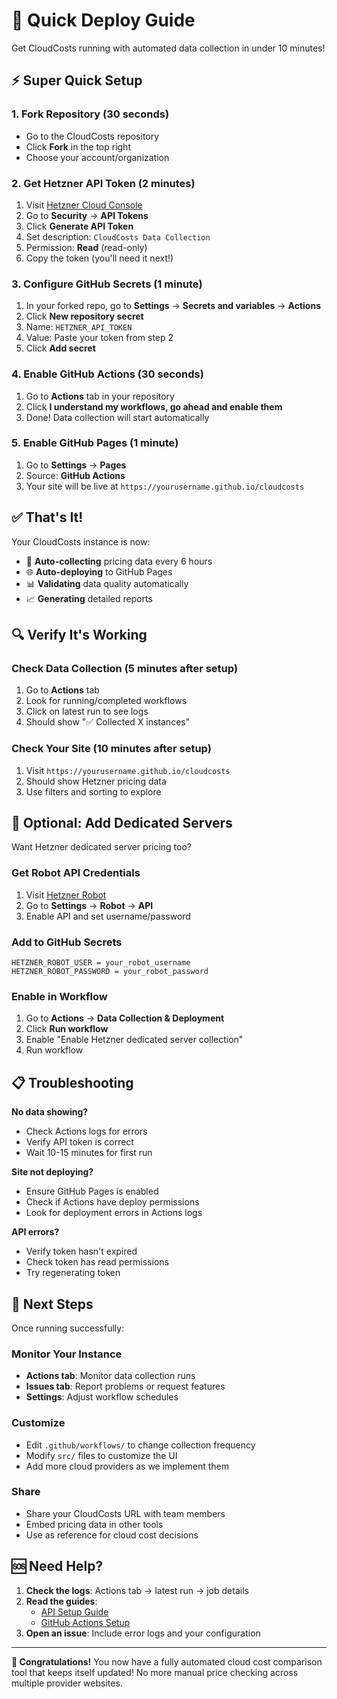 # 🚀 Quick Deploy Guide

Get CloudCosts running with automated data collection in under 10 minutes!

## ⚡ Super Quick Setup

### 1. Fork Repository (30 seconds)
- Go to the CloudCosts repository
- Click **Fork** in the top right
- Choose your account/organization

### 2. Get Hetzner API Token (2 minutes)
1. Visit [Hetzner Cloud Console](https://console.hetzner.cloud)
2. Go to **Security** → **API Tokens**
3. Click **Generate API Token**
4. Set description: `CloudCosts Data Collection`
5. Permission: **Read** (read-only)
6. Copy the token (you'll need it next!)

### 3. Configure GitHub Secrets (1 minute)
1. In your forked repo, go to **Settings** → **Secrets and variables** → **Actions**
2. Click **New repository secret**
3. Name: `HETZNER_API_TOKEN`
4. Value: Paste your token from step 2
5. Click **Add secret**

### 4. Enable GitHub Actions (30 seconds)
1. Go to **Actions** tab in your repository
2. Click **I understand my workflows, go ahead and enable them**
3. Done! Data collection will start automatically

### 5. Enable GitHub Pages (1 minute)
1. Go to **Settings** → **Pages**
2. Source: **GitHub Actions**
3. Your site will be live at `https://yourusername.github.io/cloudcosts`

## ✅ That's It!

Your CloudCosts instance is now:
- 🔄 **Auto-collecting** pricing data every 6 hours
- 🌐 **Auto-deploying** to GitHub Pages
- 📊 **Validating** data quality automatically
- 📈 **Generating** detailed reports

## 🔍 Verify It's Working

### Check Data Collection (5 minutes after setup)
1. Go to **Actions** tab
2. Look for running/completed workflows
3. Click on latest run to see logs
4. Should show "✅ Collected X instances"

### Check Your Site (10 minutes after setup)
1. Visit `https://yourusername.github.io/cloudcosts`
2. Should show Hetzner pricing data
3. Use filters and sorting to explore

## 🔧 Optional: Add Dedicated Servers

Want Hetzner dedicated server pricing too?

### Get Robot API Credentials
1. Visit [Hetzner Robot](https://robot.hetzner.com)
2. Go to **Settings** → **Robot** → **API**
3. Enable API and set username/password

### Add to GitHub Secrets
```
HETZNER_ROBOT_USER = your_robot_username
HETZNER_ROBOT_PASSWORD = your_robot_password
```

### Enable in Workflow
1. Go to **Actions** → **Data Collection & Deployment**
2. Click **Run workflow**
3. Enable "Enable Hetzner dedicated server collection"
4. Run workflow

## 📋 Troubleshooting

**No data showing?**
- Check Actions logs for errors
- Verify API token is correct
- Wait 10-15 minutes for first run

**Site not deploying?**
- Ensure GitHub Pages is enabled
- Check if Actions have deploy permissions
- Look for deployment errors in Actions logs

**API errors?**
- Verify token hasn't expired
- Check token has read permissions
- Try regenerating token

## 🎯 Next Steps

Once running successfully:

### Monitor Your Instance
- **Actions tab**: Monitor data collection runs
- **Issues tab**: Report problems or request features
- **Settings**: Adjust workflow schedules

### Customize
- Edit `.github/workflows/` to change collection frequency
- Modify `src/` files to customize the UI
- Add more cloud providers as we implement them

### Share
- Share your CloudCosts URL with team members
- Embed pricing data in other tools
- Use as reference for cloud cost decisions

## 🆘 Need Help?

1. **Check the logs**: Actions tab → latest run → job details
2. **Read the guides**: 
   - [API Setup Guide](./API_SETUP.md)
   - [GitHub Actions Setup](./GITHUB_ACTIONS_SETUP.md)
3. **Open an issue**: Include error logs and your configuration

---

**🎉 Congratulations!** You now have a fully automated cloud cost comparison tool that keeps itself updated! No more manual price checking across multiple provider websites.